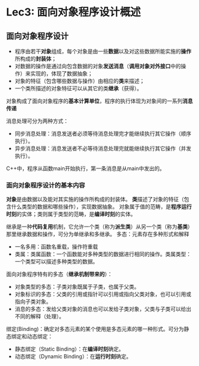 # Lec3: 面向对象程序设计概述
## 面向对象程序设计
- 程序由若干**对象**组成，每个对象是由一些**数据**以及对这些数据所能实施的**操作**所构成的**封装体**；
- 对数据的操作是通过向包含数据的对象**发送消息**（**调用对象对外接口**中的操作）来实现的，体现了数据抽象；
- 对象的特征（包含哪些数据与操作）由相应的**类**来描述；
- 一个类所描述的对象特征可以从其它的类**继承**（获得）。

对象构成了面向对象程序的**基本计算单位**，程序的执行体现为对象间的一系列**消息传递**

消息处理可分为两种方式：
* 同步消息处理：消息发送者必须等待消息处理完才能继续执行其它操作（顺序执行）。
* 异步消息处理：消息发送者不必等待消息处理完就能继续执行其它操作（并发执行）。

C++中，程序从函数main开始执行，第一条消息是从main中发出的。

### 面向对象程序设计的基本内容
**对象**是由数据以及能对其实施的操作所构成的封装体。
**类**描述了对象的特征（包含什么类型的数据和哪些操作），实现数据抽象。
对象属于值的范畴，是**程序运行时刻**的实体；类则属于类型的范畴，是**编译时刻**的实体。

继承是一种**代码复用**机制，它允许一个类（称为**派生类**）从另一个类（称为**基类**）那里继承数据和操作，可分为单继承和多继承。
多态：元素存在多种形式和解释
- 一名多用：函数名重载，操作符重载
- 类属：类属函数：一个函数能对多种类型的数据进行相同的操作。类属类型：一个类型可以描述多种类型的数据。

面向对象程序特有的多态（**继承机制带来的**）：
- 对象类型的多态：子类对象既属于子类，也属于父类。 
- 对象标识的多态：父类的引用或指针可以引用或指向父类对象，也可以引用或指向子类对象。
- 消息的多态：发给父类对象的消息也可以发给子类对象，父类与子类可以给出不同的解释（处理）。

绑定(Binding)：确定对多态元素的某个使用是多态元素的哪一种形式。可分为静态绑定和动态绑定：
- 静态绑定（Static Binding）：在**编译时刻**确定。
- 动态绑定（Dynamic Binding）：在**运行时刻**确定。
